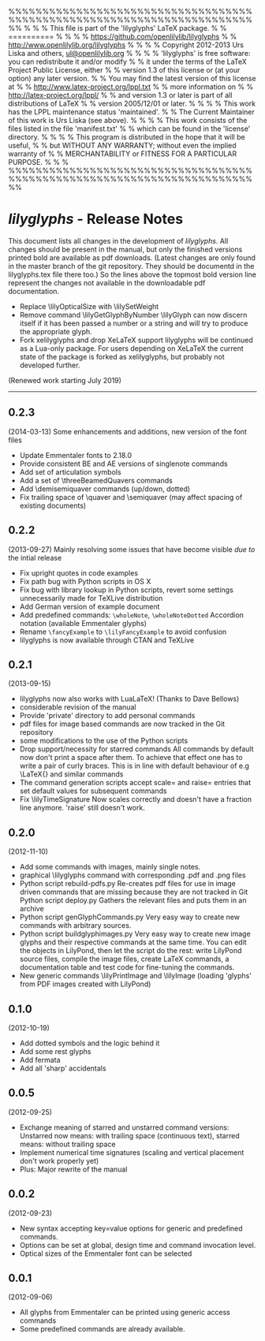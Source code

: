 %%%%%%%%%%%%%%%%%%%%%%%%%%%%%%%%%%%%%%%%%%%%%%%%%%%%%%%%%%%%%%%%%%%%%%%%%%
%                                                                        %
%      This file is part of the 'lilyglyphs' LaTeX package.              %
%                                ==========                              %
%                                                                        %
%              https://github.com/openlilylib/lilyglyphs                 %
%               http://www.openlilylib.org/lilyglyphs                    %
%                                                                        %
%  Copyright 2012-2013 Urs Liska and others, ul@openlilylib.org          %
%                                                                        %
%  'lilyglyphs' is free software: you can redistribute it and/or modify  %
%  it under the terms of the LaTeX Project Public License, either        %
%  version 1.3 of this license or (at your option) any later version.    %
%  You may find the latest version of this license at                    %
%               http://www.latex-project.org/lppl.txt                    %
%  more information on                                                   %
%               http://latex-project.org/lppl/                           %
%  and version 1.3 or later is part of all distributions of LaTeX        %
%  version 2005/12/01 or later.                                          %
%                                                                        %
%  This work has the LPPL maintenance status 'maintained'.               %
%  The Current Maintainer of this work is Urs Liska (see above).         %
%                                                                        %
%  This work consists of the files listed in the file 'manifest.txt'     %
%  which can be found in the 'license' directory.                        %
%                                                                        %
%  This program is distributed in the hope that it will be useful,       %
%  but WITHOUT ANY WARRANTY; without even the implied warranty of        %
%  MERCHANTABILITY or FITNESS FOR A PARTICULAR PURPOSE.                  %
%                                                                        %
%%%%%%%%%%%%%%%%%%%%%%%%%%%%%%%%%%%%%%%%%%%%%%%%%%%%%%%%%%%%%%%%%%%%%%%%%%

*lilyglyphs* - Release Notes
============================
This document lists all changes in the development of *lilyglyphs*.
All changes should be present in the manual, but only the finished versions printed bold are available as pdf downloads. (Latest changes are only found in the master branch of the git repository. They should be documentd in the lilyglyphs.tex file there too.)
So the lines above the topmost bold version line represent the changes not available in the downloadable pdf documentation.


- Replace \lilyOpticalSize with \lilySetWeight
- Remove command \lilyGetGlyphByNumber
  \lilyGlyph can now discern itself if it has been passed a number
  or a string and will try to produce the appropriate glyph.
- Fork xelilyglyphs and drop XeLaTeX support
  lilyglyphs will be continued as a Lua-only package.
  For users depending on XeLaTeX the current state of the package
  is forked as xelilyglyphs, but probably not developed further.

(Renewed work starting July 2019)

---

0.2.3
---
(2014-03-13)
Some enhancements and additions, new version of the font files

- Update Emmentaler fonts to 2.18.0
- Provide consistent BE and AE versions of singlenote commands
- Add set of articulation symbols
- Add a set of \threeBeamedQuavers commands
- Add \demisemiquaver commands (up/down, dotted)
- Fix trailing space of \quaver and \semiquaver
  (may affect spacing of existing documents)

0.2.2
-----
(2013-09-27)
Mainly resolving some issues that have become visible *due to* the intial release

- Fix upright quotes in code examples
- Fix path bug with Python scripts in OS X
- Fix bug with library lookup in Python scripts,
  revert some settings unnecessarily made for TeXLive distribution
- Add German version of example document
- Add predefined commands:
  `\wholeNote`, `\wholeNoteDotted`
  Accordion notation (available Emmentaler glyphs)
- Rename `\fancyExample` to `\lilyFancyExample` to avoid confusion
- lilyglyphs is now available through CTAN and TeXLive

0.2.1
-----
(2013-09-15)

- lilyglyphs now also works with LuaLaTeX!
  (Thanks to Dave Bellows)
- considerable revision of the manual
- Provide 'private' directory to add personal commands
- pdf files for image based commands are now tracked in the Git repository
- some modifications to the use of the Python scripts
- Drop support/necessity for starred commands
  All commands by default now don't print a space after them.
  To achieve that effect one has to write a pair of curly braces.
  This is in line with default behaviour of e.g \LaTeX{} and similar commands
- The command generation scripts accept scale= and raise= entries
  that set default values for subsequent commands
- Fix \lilyTimeSignature
  Now scales correctly and doesn't have a fraction line anymore.
  'raise' still doesn't work.

0.2.0
-----
(2012-11-10)

- Add some commands with images, mainly single notes.
- graphical \lilyglyphs command with corresponding .pdf and .png files
- Python script rebuild-pdfs.py
  Re-creates pdf files for use in image driven commands that are missing
  because they are not tracked in Git
  Python script deploy.py
  Gathers the relevant files and puts them in an archive
- Python script genGlyphCommands.py
  Very easy way to create new commands with arbitrary sources.
- Python script buildglyphimages.py
  Very easy way to create new image glyphs and their respective commands
  at the same time. You can edit the objects in LilyPond, then
  let the script do the rest: write LilyPond source files, compile the image files,
  create LaTeX commands, a documentation table and test code for fine-tuning the commands.
- New generic commands \lilyPrintImage and \lilyImage
  (loading 'glyphs' from PDF images created with LilyPond)

0.1.0
-----
(2012-10-19)

- Add dotted symbols and the logic behind it
- Add some rest glyphs
- Add fermata
- Add all 'sharp' accidentals

0.0.5
-----
(2012-09-25)

- Exchange meaning of starred and unstarred command versions:
  Unstarred now means: with trailing space (continuous text),
  starred means: without trailing space
- Implement numerical time signatures
  (scaling and vertical placement don't work properly yet)
- Plus: Major rewrite of the manual

0.0.2
-----
(2012-09-23)

- New syntax accepting key=value options for generic and predefined commands.
- Options can be set at global, design time and command invocation level.
- Optical sizes of the Emmentaler font can be selected

0.0.1
-----
(2012-09-06)

- All glyphs from Emmentaler can be printed using generic access commands
- Some predefined commands are already available.
